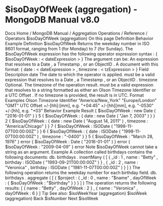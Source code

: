 # $isoDayOfWeek (aggregation) - MongoDB Manual v8.0


Docs Home / MongoDB Manual / Aggregation Operations / Reference / Operators $isoDayOfWeek (aggregation) On this page Definition Behavior Example Definition $isoDayOfWeek Returns the weekday number in ISO 8601 format, ranging from 1 (for Monday) to 7 (for Sunday). The $isoDayOfWeek expression has the following operator expression syntax : { $isoDayOfWeek : < dateExpression > } The argument can be: An expression that resolves to a Date , a Timestamp , or an ObjectID . A document with this format: { date : < dateExpression > , timezone : < tzExpression > } Field Description date The date to which the operator is applied. <dateExpression> must be a valid expression that resolves to a Date , a Timestamp ,
or an ObjectID . timezone Optional. The timezone of the operation result. <tzExpression> must be a valid expression that resolves to a string formatted as either
an Olson Timezone Identifier or a UTC Offset .
If no timezone is provided, the result is in UTC. Format Examples Olson Timezone Identifier "America/New_York" "Europe/London" "GMT" UTC Offset +/-[hh]:[mm], e.g. "+04:45" +/-[hh][mm], e.g. "-0530" +/-[hh], e.g. "+03" Behavior Example Result { $isoDayOfWeek : new Date ( "2016-01-01" ) } 5 { $isoDayOfWeek : { date : new Date ( "Jan 7, 2003" ) } } 2 { $isoDayOfWeek : { date : new Date ( "August 14, 2011" ) , timezone : "America/Chicago" } } 7 { $isoDayOfWeek : ISODate ( "1998-11-07T00:00:00Z" ) } 6 { $isoDayOfWeek : { date : ISODate ( "1998-11-07T00:00:00Z" ) , timezone : "-0400" } } 5 { $isoDayOfWeek : "March 28, 1976" } error { $isoDayOfWeek : Date ( "2016-01-01" ) } error { $isoDayOfWeek : "2009-04-09" } error Note $isoDayOfWeek cannot take a string as an argument. Example A collection called birthdays contains the following documents: db. birthdays . insertMany ( [ { _id : 1 , name : "Betty" , birthday : ISODate ( "1993-09-21T00:00:00Z" ) } , { _id : 2 , name : "Veronica" , birthday : ISODate ( "1981-11-07T00:00:00Z" ) } ] ) The following operation returns the weekday number for each birthday field. db. birthdays . aggregate ( [ { $project : { _id : 0 , name : "$name" , dayOfWeek : { $isoDayOfWeek : "$birthday" } } } ] ) The operation returns the following results: [ { name : "Betty" , dayOfWeek : 2 } , { name : "Veronica" , dayOfWeek : 6 } ] Tip See also: $isoWeekYear (aggregation) $isoWeek (aggregation) Back $isNumber Next $isoWeek
